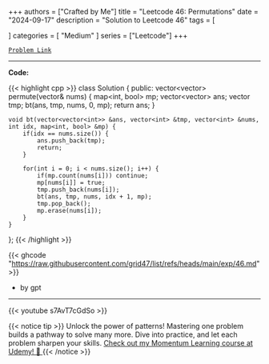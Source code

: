 
+++
authors = ["Crafted by Me"]
title = "Leetcode 46: Permutations"
date = "2024-09-17"
description = "Solution to Leetcode 46"
tags = [
    
]
categories = [
    "Medium"
]
series = ["Leetcode"]
+++



[`Problem Link`](https://leetcode.com/problems/permutations/description/)

---

**Code:**

{{< highlight cpp >}}
class Solution {
public:
    vector<vector<int>> permute(vector<int>& nums) {
        map<int, bool> mp;
        vector<vector<int>> ans;
        vector<int> tmp;
        bt(ans, tmp, nums, 0, mp);
        return ans;
    }
    
    void bt(vector<vector<int>> &ans, vector<int> &tmp, vector<int> &nums, int idx, map<int, bool> &mp) {
        if(idx == nums.size()) {
            ans.push_back(tmp);
            return;
        }
        
        for(int i = 0; i < nums.size(); i++) {
            if(mp.count(nums[i])) continue;
            mp[nums[i]] = true;
            tmp.push_back(nums[i]);
            bt(ans, tmp, nums, idx + 1, mp);
            tmp.pop_back();
            mp.erase(nums[i]);
        }
    }
};
{{< /highlight >}}


{{< ghcode "https://raw.githubusercontent.com/grid47/list/refs/heads/main/exp/46.md" >}}
- by gpt
        
---
{{< youtube s7AvT7cGdSo >}}

{{< notice tip >}}
Unlock the power of patterns! Mastering one problem builds a pathway to solve many more. Dive into practice, and let each problem sharpen your skills. [Check out my Momentum Learning course at Udemy! 🚀 ](https://www.udemy.com/course/algorithms-and-data-structures-in-cpp/)
{{< /notice >}}


